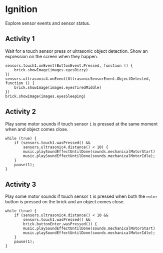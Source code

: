# Ignition

Explore sensor events and sensor status.

## Activity 1

Wait for a touch sensor press or ultrasonic object detection. Show an expression on the screen when they happen.

```blocks
sensors.touch1.onEvent(ButtonEvent.Pressed, function () {
    brick.showImage(images.eyesDizzy)
})
sensors.ultrasonic4.onEvent(UltrasonicSensorEvent.ObjectDetected, function () {
    brick.showImage(images.eyesTiredMiddle)
})
brick.showImage(images.eyesSleeping)
```

## Activity 2

Play some motor sounds if touch sensor `1` is pressed at the same moment when and object comes close.

```blocks
while (true) {
    if (sensors.touch1.wasPressed() &&
        sensors.ultrasonic4.distance() < 10) {
        music.playSoundEffectUntilDone(sounds.mechanicalMotorStart)
        music.playSoundEffectUntilDone(sounds.mechanicalMotorIdle);
    }
    pause(1);
}
```

## Activity 3

Play some motor sounds if touch sensor `1` is pressed when both the `enter` button is pressed on the brick and an object comes close.

```blocks
while (true) {
    if (sensors.ultrasonic4.distance() < 10 &&
        sensors.touch1.wasPressed() &&
        brick.buttonEnter.wasPressed()) {
        music.playSoundEffectUntilDone(sounds.mechanicalMotorStart)
        music.playSoundEffectUntilDone(sounds.mechanicalMotorIdle);
    }
    pause(1);
}
```